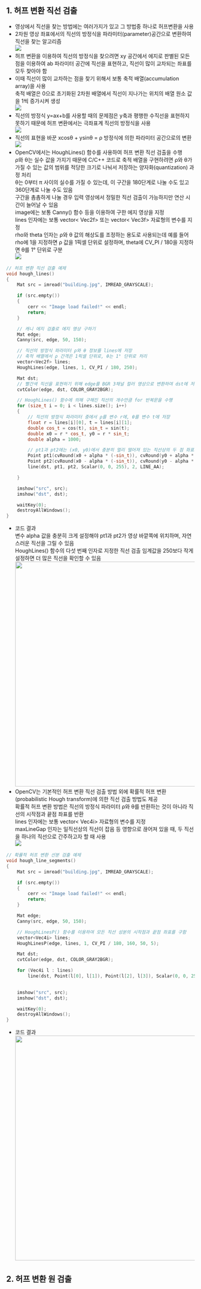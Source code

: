 ## 1. 허프 변환 직선 검출
* 영상에서 직선을 찾는 방법에는 여러가지가 있고 그 방법중 하나로 허프변환을 사용
* 2차원 영상 좌표에서의 직선의 방정식을 파라미터(parameter)공간으로 변환하여 직선을 찾는 알고리즘
<br/> <img src="./img/OCV018.PNG" /> 
* 허프 변환을 이용하여 직선의 방정식을 찾으려면 xy 공간에서 에지로 판별된 모든 점을 이용하여 ab 파라미터 공간에 직선을 표현하고, 직선이 많이 교차되는 좌표를 모두 찾아야 함
* 이때 직선이 많이 교차하는 점을 찾기 위해서 보통 축적 배열(accumulation array)을 사용
<br/> 축적 배열은 0으로 초기화된 2차원 배열에서 직선이 지나가는 위치의 배열 원소 값을 1씩 증가시켜 생성
<br/> <img src="./img/OCV019.PNG" /> 
* 직선의 방정식 y=ax+b를 사용할 때의 문제점은 y축과 평행한 수직선을 표현하지 못하기 때문에 허프 변환에서는 극좌표계 직선의 방정식을 사용
<br/> <img src="./img/OCV020.PNG" /> 
* 직선의 표현을 바꾼 xcosθ + ysinθ = ρ 방정식에 의한 파라미터 공간으로의 변환 
<br/> <img src="./img/OCV021.PNG" /> 
* OpenCV에서는 HoughLines() 함수를 사용하여 허프 변환 직선 검출을 수행
<br/> ρ와 θ는 실수 값을 가지기 때문에 C/C++ 코드로 축적 배열을 구현하려면 ρ와 θ가 가질 수 있는 값의 범위를 적당한 크기로 나눠서 저장하는 양자화(quantization) 과정 처리
<br/> θ는 0부터 π 사이의 실수를 가질 수 있는데, 이 구간을 180단계로 나눌 수도 있고 360단계로 나눌 수도 있음
<br/> 구간을 촘촘하게 나눌 경우 입력 영상에서 정밀한 직선 검출이 가능하지만 연산 시간이 늘어날 수 있음
<br/> image에는 보통 Canny() 함수 등을 이용하여 구한 에지 영상을 지정
<br/> lines 인자에는 보통 vector< Vec2f> 또는 vector< Vec3f> 자료형의 변수를 지정
<br/> rho와 theta 인자는 ρ와 θ 값의 해상도를 조정하는 용도로 사용되는데 예를 들어 rho에 1을 지정하면 ρ 값을 1픽셀 단위로 설정하며, theta에 CV_PI / 180을 지정하면 θ를 1° 단위로 구분
<br/> <img src="./img/OCV022.PNG" />
```cpp
// 허프 변환 직선 검출 예제
void hough_lines()
{
	Mat src = imread("building.jpg", IMREAD_GRAYSCALE);

	if (src.empty())
	{
		cerr << "Image load failed!" << endl;
		return;
	}

	// 캐니 에지 검출로 에지 영상 구하기
	Mat edge;
	Canny(src, edge, 50, 150);

	// 직선의 방정식 파라미터 ρ와 θ 정보를 lines에 저장
	// 축적 배열에서 ρ 간격은 1픽셀 단위로, θ는 1° 단위로 처리
	vector<Vec2f> lines;
	HoughLines(edge, lines, 1, CV_PI / 180, 250);

	Mat dst;
	// 빨간색 직선을 표현하기 위해 edge를 BGR 3채널 컬러 영상으로 변환하여 dst에 저장
	cvtColor(edge, dst, COLOR_GRAY2BGR);

	// HoughLines() 함수에 의해 구해진 직선의 개수만큼 for 반복문을 수행
	for (size_t i = 0; i < lines.size(); i++)
	{
		// 직선의 방정식 파라미터 중에서 ρ를 변수 r에, θ를 변수 t에 저장
		float r = lines[i][0], t = lines[i][1];
		double cos_t = cos(t), sin_t = sin(t);
		double x0 = r * cos_t, y0 = r * sin_t;
		double alpha = 1000;

		// pt1과 pt2에는 (x0, y0)에서 충분히 멀리 떨어져 있는 직선상의 두 점 좌표가 저장
		Point pt1(cvRound(x0 + alpha * (-sin_t)), cvRound(y0 + alpha * cos_t));
		Point pt2(cvRound(x0 - alpha * (-sin_t)), cvRound(y0 - alpha * cos_t));
		line(dst, pt1, pt2, Scalar(0, 0, 255), 2, LINE_AA);

	}

	imshow("src", src);
	imshow("dst", dst);

	waitKey(0);
	destroyAllWindows();
}
```
* 코드 결과
<br/> 변수 alpha 값을 충분히 크게 설정해야 pt1과 pt2가 영상 바깥쪽에 위치하며, 자연스러운 직선을 그릴 수 있음
<br/> HoughLines() 함수의 다섯 번째 인자로 지정한 직선 검출 임계값을 250보다 작게 설정하면 더 많은 직선을 확인할 수 있음
<br/> <img src="./img/OCV023.PNG" width="600"/>
* OpenCV는 기본적인 허프 변환 직선 검출 방법 외에 확률적 허프 변환(probabilistic Hough transform)에 의한 직선 검출 방법도 제공
<br/> 확률적 허프 변환 방법은 직선의 방정식 파라미터 ρ와 θ를 반환하는 것이 아니라 직선의 시작점과 끝점 좌표를 반환
<br/> lines 인자에는 보통 vector< Vec4i> 자료형의 변수를 지정
<br/> maxLineGap 인자는 일직선상의 직선이 잡음 등 영향으로 끊어져 있을 때, 두 직선을 하나의 직선으로 간주하고자 할 때 사용
<br/> <img src="./img/OCV024.PNG"/>
```cpp 
// 확률적 허프 변환 선분 검출 예제
void hough_line_segments()
{
	Mat src = imread("building.jpg", IMREAD_GRAYSCALE);

	if (src.empty())
	{
		cerr << "Image load failed!" << endl;
		return;
	}

	Mat edge;
	Canny(src, edge, 50, 150);

	// HoughLinesP() 함수를 이용하여 모든 직선 성분의 시작점과 끝점 좌표를 구함
	vector<Vec4i> lines;
	HoughLinesP(edge, lines, 1, CV_PI / 180, 160, 50, 5);

	Mat dst;
	cvtColor(edge, dst, COLOR_GRAY2BGR);

	for (Vec4i l : lines)
		line(dst, Point(l[0], l[1]), Point(l[2], l[3]), Scalar(0, 0, 255), 2, LINE_AA);
	

	imshow("src", src);
	imshow("dst", dst);

	waitKey(0);
	destroyAllWindows();
}
```
* 코드 결과 
<br/> <img src="./img/OCV025.PNG" width="600"/>

## 2. 허프 변환 원 검출

